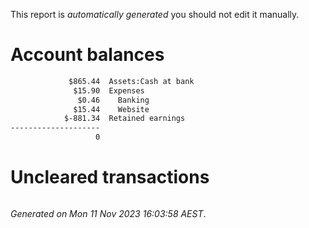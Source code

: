 This report is *automatically generated* you should not edit it manually.
# Account balances

```txt
             $865.44  Assets:Cash at bank
              $15.90  Expenses
               $0.46    Banking
              $15.44    Website
            $-881.34  Retained earnings
--------------------
                   0
```

# Uncleared transactions

```txt
```



*Generated on Mon 11 Nov 2023 16:03:58 AEST*.